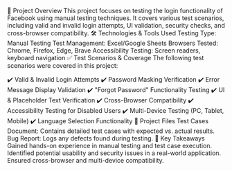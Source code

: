 📌 Project Overview
This project focuses on testing the login functionality of Facebook using manual testing techniques.
It covers various test scenarios, including valid and invalid login attempts, UI validation, security checks, and cross-browser compatibility.
🛠 Technologies & Tools Used
Testing Type: Manual Testing
Test Management: Excel/Google Sheets
Browsers Tested: Chrome, Firefox, Edge, Brave
Accessibility Testing: Screen readers, keyboard navigation
✅ Test Scenarios & Coverage
The following test scenarios were covered in this project:

✔️ Valid & Invalid Login Attempts
✔️ Password Masking Verification
✔️ Error Message Display Validation
✔️ "Forgot Password" Functionality Testing
✔️ UI & Placeholder Text Verification
✔️ Cross-Browser Compatibility
✔️ Accessibility Testing for Disabled Users
✔️ Multi-Device Testing (PC, Tablet, Mobile)
✔️ Language Selection Functionality
📂 Project Files
Test Cases Document: Contains detailed test cases with expected vs. actual results.
Bug Report: Logs any defects found during testing.
🚀 Key Takeaways
Gained hands-on experience in manual testing and test case execution.
Identified potential usability and security issues in a real-world application.
Ensured cross-browser and multi-device compatibility.
